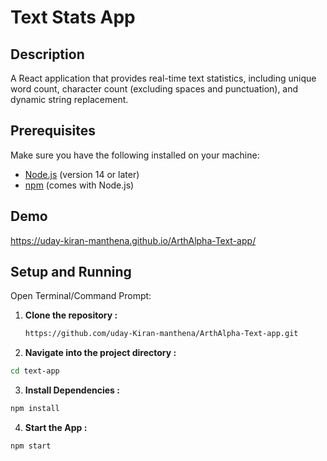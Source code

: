 # Text Stats App

## Description
A React application that provides real-time text statistics, including unique word count, character count (excluding spaces and punctuation), and dynamic string replacement.

## Prerequisites
Make sure you have the following installed on your machine:
- [Node.js](https://nodejs.org/) (version 14 or later)
- [npm](https://www.npmjs.com/) (comes with Node.js)
## Demo

https://uday-kiran-manthena.github.io/ArthAlpha-Text-app/

## Setup and Running

Open Terminal/Command Prompt:

1. **Clone the repository :**

   ```bash
   https://github.com/uday-Kiran-manthena/ArthAlpha-Text-app.git

   ```

2. **Navigate into the project directory :**

```bash
cd text-app
```

3. **Install Dependencies :**

```bash
npm install
```

4. **Start the App :**

```bash
npm start
```

